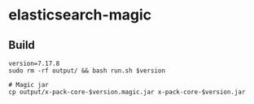 # elasticsearch-magic

## Build

```shell
version=7.17.8
sudo rm -rf output/ && bash run.sh $version

# Magic jar
cp output/x-pack-core-$version.magic.jar x-pack-core-$version.jar
```

